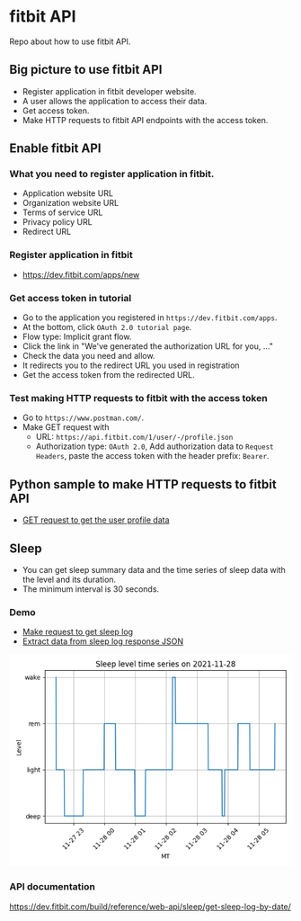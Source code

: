 # fitbit API

Repo about how to use fitbit API.

## Big picture to use fitbit API

- Register application in fitbit developer website.
- A user allows the application to access their data.
- Get access token.
- Make HTTP requests to fitbit API endpoints with the access token.

## Enable fitbit API

### What you need to register application in fitbit.

- Application website URL
- Organization website URL
- Terms of service URL
- Privacy policy URL
- Redirect URL

### Register application in fitbit

- https://dev.fitbit.com/apps/new

### Get access token in tutorial

- Go to the application you registered in `https://dev.fitbit.com/apps`.
- At the bottom, click `OAuth 2.0 tutorial page`.
- Flow type: Implicit grant flow.
- Click the link in "We've generated the authorization URL for you, ..."
- Check the data you need and allow.
- It redirects you to the redirect URL you used in registration
- Get the access token from the redirected URL.

### Test making HTTP requests to fitbit with the access token

- Go to `https://www.postman.com/`.
- Make GET request with
  - URL: `https://api.fitbit.com/1/user/-/profile.json`
  - Authorization type: `OAuth 2.0`, Add authorization data to `Request Headers`, paste the access token with the header
    prefix: `Bearer`.

## Python sample to make HTTP requests to fitbit API

- [GET request to get the user profile data](https://github.com/yukikitayama/fitbit/blob/main/demo_make_request.py)

## Sleep

- You can get sleep summary data and the time series of sleep data with the level and its duration.
- The minimum interval is 30 seconds.

### Demo

- [Make request to get sleep log](https://github.com/yukikitayama/fitbit/blob/main/get_sleep_log_by_date.py)
- [Extract data from sleep log response JSON](https://github.com/yukikitayama/fitbit/blob/main/extract_data_from_sleep_log.py)

![Sleep level time series](https://github.com/yukikitayama/fitbit/blob/main/image/sleep_level_time_series_2021-11-28.png)

### API documentation

https://dev.fitbit.com/build/reference/web-api/sleep/get-sleep-log-by-date/

